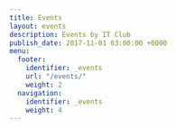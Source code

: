 ```yaml
---
title: Events
layout: events
description: Events by IT Club
publish_date: 2017-11-01 03:00:00 +0000
menu:
  footer:
    identifier: _events
    url: "/events/"
    weight: 2
  navigation:
    identifier: _events
    weight: 4
---
```

